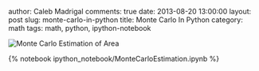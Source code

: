 author: Caleb Madrigal
comments: true
date: 2013-08-20 13:00:00
layout: post
slug: monte-carlo-in-python
title: Monte Carlo In Python
category: math
tags: math, python, ipython-notebook

![Monte Carlo Estimation of Area](/images/MonteCarloEstimationArea.png)

{% notebook ipython_notebook/MonteCarloEstimation.ipynb %}


